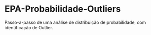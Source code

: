 # EPA-Probabilidade-Outliers

Passo-a-passo de uma análise de distribuição de probabilidade, com identificação de Outlier.
